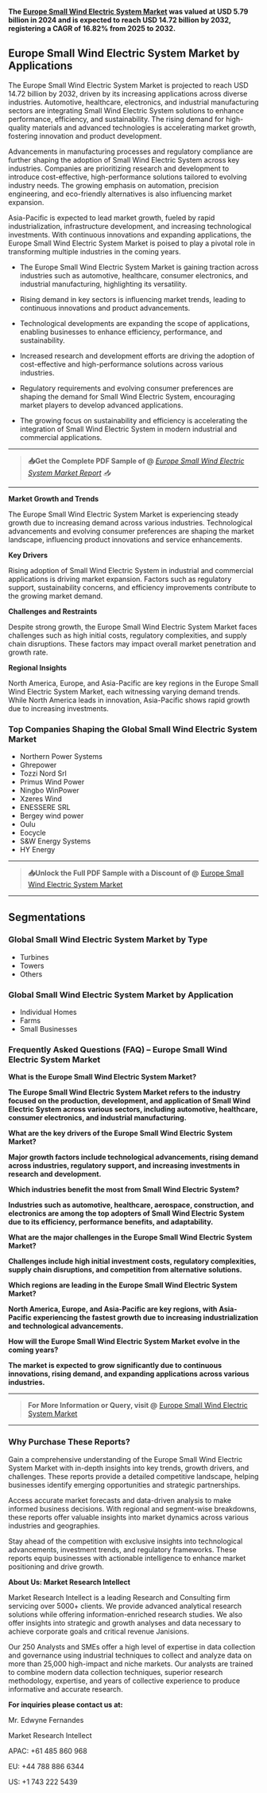 <p><strong>The <a href="https://www.marketresearchintellect.com/download-sample/?rid=1076517&amp;utm_source=Pulse-April-Europe&amp;utm_medium=852">Europe Small Wind Electric System Market</a> was valued at USD 5.79 billion in 2024 and is expected to reach USD 14.72 billion by 2032, registering a CAGR of 16.82% from 2025 to 2032.</strong></p><h2>Europe Small Wind Electric System Market by Applications&nbsp;</h2><p><p>The Europe Small Wind Electric System Market is projected to reach USD 14.72 billion by 2032, driven by its increasing applications across diverse industries. Automotive, healthcare, electronics, and industrial manufacturing sectors are integrating Small Wind Electric System solutions to enhance performance, efficiency, and sustainability. The rising demand for high-quality materials and advanced technologies is accelerating market growth, fostering innovation and product development.</p><p>Advancements in manufacturing processes and regulatory compliance are further shaping the adoption of Small Wind Electric System across key industries. Companies are prioritizing research and development to introduce cost-effective, high-performance solutions tailored to evolving industry needs. The growing emphasis on automation, precision engineering, and eco-friendly alternatives is also influencing market expansion.</p><p>Asia-Pacific is expected to lead market growth, fueled by rapid industrialization, infrastructure development, and increasing technological investments. With continuous innovations and expanding applications, the Europe Small Wind Electric System Market is poised to play a pivotal role in transforming multiple industries in the coming years.</p></p><ul><li><p>The Europe Small Wind Electric System Market is gaining traction across industries such as automotive, healthcare, consumer electronics, and industrial manufacturing, highlighting its versatility.</p></li><li><p>Rising demand in key sectors is influencing market trends, leading to continuous innovations and product advancements.</p></li><li><p>Technological developments are expanding the scope of applications, enabling businesses to enhance efficiency, performance, and sustainability.</p></li><li><p>Increased research and development efforts are driving the adoption of cost-effective and high-performance solutions across various industries.</p></li><li><p>Regulatory requirements and evolving consumer preferences are shaping the demand for Small Wind Electric System, encouraging market players to develop advanced applications.</p></li><li><p>The growing focus on sustainability and efficiency is accelerating the integration of Small Wind Electric System in modern industrial and commercial applications.</p></li></ul><hr /><blockquote><p><strong><span class="font-[700]">📥Get the Complete PDF Sample of @ </span></strong><em><span class="font-[700]"><a href="https://www.marketresearchintellect.com/download-sample/?rid=1076517&amp;utm_source=Pulse-April-Europe&amp;utm_medium=852" target="_blank" data-tracking-control-name="article-ssr-frontend-pulse_little-text-block" data-tracking-will-navigate="" data-test-link="">Europe Small Wind Electric System Market Report</a>&nbsp;📥</span></em></p></blockquote><hr /><p class="" data-start="77" data-end="360"><strong data-start="77" data-end="105">Market Growth and Trends</strong></p><p class="" data-start="77" data-end="360">The Europe Small Wind Electric System Market is experiencing steady growth due to increasing demand across various industries. Technological advancements and evolving consumer preferences are shaping the market landscape, influencing product innovations and service enhancements.</p><p class="" data-start="362" data-end="606"><strong data-start="362" data-end="377">Key Drivers</strong></p><p class="" data-start="362" data-end="606">Rising adoption of Small Wind Electric System in industrial and commercial applications is driving market expansion. Factors such as regulatory support, sustainability concerns, and efficiency improvements contribute to the growing market demand.</p><p class="" data-start="608" data-end="849"><strong data-start="608" data-end="637">Challenges and Restraints</strong></p><p class="" data-start="608" data-end="849">Despite strong growth, the Europe Small Wind Electric System Market faces challenges such as high initial costs, regulatory complexities, and supply chain disruptions. These factors may impact overall market penetration and growth rate.</p><p class="" data-start="851" data-end="1095"><strong data-start="851" data-end="872">Regional Insights</strong></p><p class="" data-start="851" data-end="1095">North America, Europe, and Asia-Pacific are key regions in the Europe Small Wind Electric System Market, each witnessing varying demand trends. While North America leads in innovation, Asia-Pacific shows rapid growth due to increasing investments.</p><p><h3>Top Companies Shaping the Global Small Wind Electric System Market </h3><ul><li>Northern Power Systems</li><li> Ghrepower</li><li> Tozzi Nord Srl</li><li> Primus Wind Power</li><li> Ningbo WinPower</li><li> Xzeres Wind</li><li> ENESSERE SRL</li><li> Bergey wind power</li><li> Oulu</li><li> Eocycle</li><li> S&W Energy Systems</li><li> HY Energy</li></ul></p><hr /><blockquote><p><strong>📥Unlock the Full PDF Sample with a Discount of @</strong> <a href="https://www.marketresearchintellect.com/ask-for-discount/?rid=1076517&amp;utm_source=Pulse-April-Europe&amp;utm_medium=852">Europe Small Wind Electric System Market</a></p></blockquote><hr /><p><h2>Segmentations</h2><h3>Global Small Wind Electric System Market by Type</h3><ul><li>Turbines</li><li>Towers</li><li>Others</li></ul><h3>Global Small Wind Electric System Market by Application</h3><ul><li>Individual Homes</li><li>Farms</li><li>Small Businesses</li></ul></p><h3><strong>Frequently Asked Questions (FAQ) &ndash; Europe Small Wind Electric System Market</strong></h3><p><strong>What is the Europe Small Wind Electric System Market?</strong></p><p><strong>The Europe Small Wind Electric System Market refers to the industry focused on the production, development, and application of Small Wind Electric System across various sectors, including automotive, healthcare, consumer electronics, and industrial manufacturing.</strong></p><p><strong>What are the key drivers of the Europe Small Wind Electric System Market?</strong></p><p><strong>Major growth factors include technological advancements, rising demand across industries, regulatory support, and increasing investments in research and development.</strong></p><p><strong>Which industries benefit the most from Small Wind Electric System?</strong></p><p><strong>Industries such as automotive, healthcare, aerospace, construction, and electronics are among the top adopters of Small Wind Electric System due to its efficiency, performance benefits, and adaptability.</strong></p><p><strong>What are the major challenges in the Europe Small Wind Electric System Market?</strong></p><p><strong>Challenges include high initial investment costs, regulatory complexities, supply chain disruptions, and competition from alternative solutions.</strong></p><p><strong>Which regions are leading in the Europe Small Wind Electric System Market?</strong></p><p><strong>North America, Europe, and Asia-Pacific are key regions, with Asia-Pacific experiencing the fastest growth due to increasing industrialization and technological advancements.</strong></p><p><strong>How will the Europe Small Wind Electric System Market evolve in the coming years?</strong></p><p><strong>The market is expected to grow significantly due to continuous innovations, rising demand, and expanding applications across various industries.</strong></p><hr /><blockquote><p><span class="font-[700]"><strong>For More Information or Query, visit&nbsp;@</strong>&nbsp;</span><span class="font-[700]"><a href="https://www.marketresearchintellect.com/product/small-wind-electric-system-market/?utm_source=Linkedin&utm_medium=852" target="_blank" data-tracking-control-name="article-ssr-frontend-pulse_little-text-block" data-tracking-will-navigate="" data-test-link="">Europe Small Wind Electric System Market</a></span></p></blockquote><hr /><h3><strong data-start="0" data-end="31">Why Purchase These Reports?</strong></h3><p class="" data-start="35" data-end="297">Gain a comprehensive understanding of the Europe Small Wind Electric System Market with in-depth insights into key trends, growth drivers, and challenges. These reports provide a detailed competitive landscape, helping businesses identify emerging opportunities and strategic partnerships.</p><p class="" data-start="299" data-end="540">Access accurate market forecasts and data-driven analysis to make informed business decisions. With regional and segment-wise breakdowns, these reports offer valuable insights into market dynamics across various industries and geographies.</p><p class="" data-start="542" data-end="784">Stay ahead of the competition with exclusive insights into technological advancements, investment trends, and regulatory frameworks. These reports equip businesses with actionable intelligence to enhance market positioning and drive growth.</p><p><strong><span class="font-[700]">About Us: Market Research Intellect</span></strong></p><p><span class="">Market Research Intellect is a leading Research and Consulting firm servicing over 5000+ clients. We provide advanced analytical research solutions while offering information-enriched research studies.&nbsp;</span>We also offer insights into strategic and growth analyses and data necessary to achieve corporate goals and critical revenue Janisions.</p><p><span class="">Our 250 Analysts and SMEs offer a high level of expertise in data collection and governance using industrial techniques to collect and analyze data on more than 25,000 high-impact and niche markets. Our analysts are trained to combine modern data collection techniques, superior research methodology, expertise, and years of collective experience to produce informative and accurate research.</span></p><p><strong>For inquiries please contact us at:</strong></p><p>Mr. Edwyne Fernandes</p><p>Market Research Intellect</p><p>APAC: +61 485 860 968</p><p>EU: +44 788 886 6344</p><p>US: +1 743 222 5439</p>